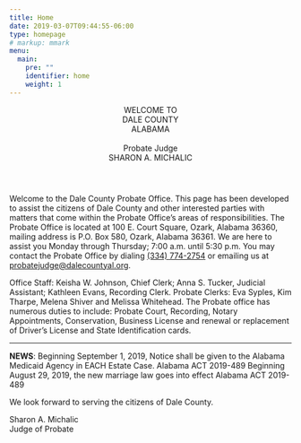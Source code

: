 ```yaml
---
title: Home
date: 2019-03-07T09:44:55-06:00
type: homepage
# markup: mmark
menu:
  main:
    pre: ""
    identifier: home
    weight: 1
---
```


<header class="home-title">
<div class="text-left header-2">WELCOME TO</div>
<div class="text-center header-1">DALE COUNTY</div>
<div class="text-right header-2">ALABAMA</div>
<br />
<div class="text-center header-1">Probate Judge</div>
<div class="text-center header-2">SHARON A. MICHALIC</div>
</header>
<content class="home">

Welcome to the Dale County Probate Office. This page has been developed to
assist the citizens of Dale County and other interested parties with matters
that come within the Probate Office’s areas of responsibilities. 
The Probate Office is located at 100 E. Court Square, Ozark, Alabama 36360,
mailing address is P.O. Box 580, Ozark, Alabama 36361. We are here to assist you
Monday through Thursday; 7:00 a.m. until 5:30 p.m. You may contact the Probate
Office by dialing [(334) 774-2754](tel:3347742754) or emailing us at [probatejudge@dalecountyal.org](mailto:probatejudge@dalecountyal.org).

Office Staff: Keisha W. Johnson, Chief Clerk; Anna S. Tucker, Judicial Assistant;
Kathleen Evans, Recording Clerk.
Probate Clerks: Eva Syples, Kim Tharpe, Melena Shiver and Melissa Whitehead.
The Probate office has numerous duties to include: Probate Court, Recording,
Notary Appointments, Conservation, Business License and renewal or replacement
of Driver’s License and State Identification cards.
</content>

---

**NEWS**: Beginning September 1, 2019, Notice shall be given to the Alabama Medicaid Agency in EACH Estate Case. Alabama ACT 2019-489
Beginning August 29, 2019, the new marriage law goes into effect Alabama ACT 2019-489

We look forward to serving the citizens of Dale County.

Sharon A. Michalic  
Judge of Probate
